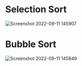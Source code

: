 # Selection Sort

![Screenshot 2022-09-11 145907](https://user-images.githubusercontent.com/112962278/189529465-f4c15557-2bf2-4cc5-83ca-bb8190881b39.gif)

# Bubble Sort 

![Screenshot 2022-09-11 145849](https://user-images.githubusercontent.com/112962278/189529484-2b4581dc-5c13-443c-841f-6a94fa95bb32.gif)
